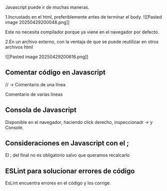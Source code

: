 Javascript puede ir de muchas maneras.

1.Incrustado en el html, preferiblemente antes de terminar el body.
![[Pasted image 20250429200048.png]]

Este no necesita compilador porque ya viene en el navegador por defecto.

2.En un archivo externo, con la ventaja de que se puede reutilizar en otros archivos html

![[Pasted image 20250429200616.png]]

## Comentar código en Javascript

// -> Comentario de una línea

Comentario de varias lineas


## Consola de Javascript

Disponible en el navegador, haciendo click derecho, inspeccionadr -> y Console.


## Consideraciones en Javascript con el ;

El ; del final no es obligatorio salvo que queramos recalcarlo

## ESLint para solucionar errores de código

EsLint encuentra errores en el código y los corrige.


